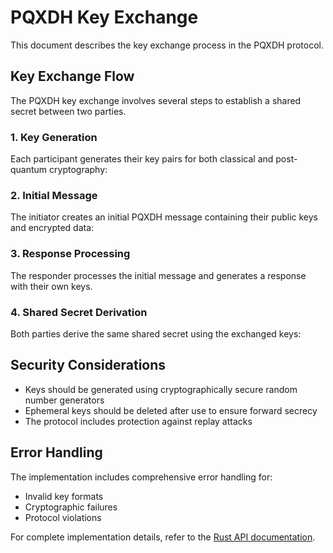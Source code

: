 # PQXDH Key Exchange

This document describes the key exchange process in the PQXDH protocol.

## Key Exchange Flow

The PQXDH key exchange involves several steps to establish a shared secret between two parties.

### 1. Key Generation

Each participant generates their key pairs for both classical and post-quantum cryptography:

<!-- Code example will be added here -->

### 2. Initial Message

The initiator creates an initial PQXDH message containing their public keys and encrypted data:

<!-- Code example will be added here -->

### 3. Response Processing

The responder processes the initial message and generates a response with their own keys.

### 4. Shared Secret Derivation

Both parties derive the same shared secret using the exchanged keys:

<!-- Code example will be added here -->

## Security Considerations

- Keys should be generated using cryptographically secure random number generators
- Ephemeral keys should be deleted after use to ensure forward secrecy
- The protocol includes protection against replay attacks

## Error Handling

The implementation includes comprehensive error handling for:

- Invalid key formats
- Cryptographic failures
- Protocol violations

For complete implementation details, refer to the [Rust API documentation](https://acterglobal.github.io/zoe-relay/rustdoc/).